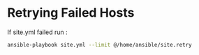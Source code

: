# Retrying Failed Hosts

If site.yml failed run :

```sh
ansible-playbook site.yml --limit @/home/ansible/site.retry
```
